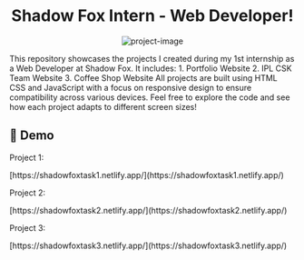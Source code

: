 <h1 align="center" id="title">Shadow Fox Intern - Web Developer!</h1>

<p align="center"><img src="https://media.licdn.com/dms/image/v2/D560BAQE9he8k8_39Zg/company-logo_200_200/company-logo_200_200/0/1704273159012?e=2147483647&amp;v=beta&amp;t=4PNOZWlZzJC57xC_2I7A2QxwQzhczAPtk30eJUN9i14" alt="project-image"></p>

<p id="description">This repository showcases the projects I created during my 1st internship as a Web Developer at Shadow Fox. It includes: 1. Portfolio Website 2. IPL CSK Team Website 3. Coffee Shop Website All projects are built using HTML CSS and JavaScript with a focus on responsive design to ensure compatibility across various devices. Feel free to explore the code and see how each project adapts to different screen sizes!</p>

<h2>🚀 Demo</h2>

<p>Project 1: <p>[https://shadowfoxtask1.netlify.app/](https://shadowfoxtask1.netlify.app/) <br>
<p>Project 2: <p>[https://shadowfoxtask2.netlify.app/](https://shadowfoxtask2.netlify.app/) <br>
<p>Project 3: <p>[https://shadowfoxtask3.netlify.app/](https://shadowfoxtask3.netlify.app/) <br>
